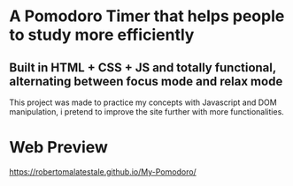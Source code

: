 # A Pomodoro Timer that helps people to study more efficiently
## Built in HTML + CSS + JS and totally functional, alternating between focus mode and relax mode

This project was made to practice my concepts with Javascript and DOM manipulation, i pretend to improve the site further with more functionalities.

# Web Preview
https://robertomalatestale.github.io/My-Pomodoro/
